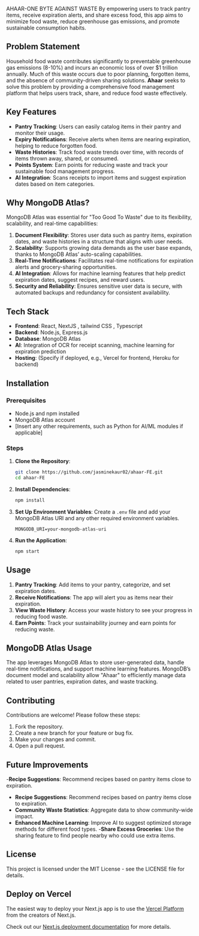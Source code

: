 AHAAR-ONE BYTE AGAINST WASTE 
By empowering users to track pantry items, receive expiration alerts, and share excess food, this app aims to minimize food waste, reduce greenhouse gas emissions, and promote sustainable consumption habits.

## Problem Statement

Household food waste contributes significantly to preventable greenhouse gas emissions (8-10%) and incurs an economic loss of over $1 trillion annually. Much of this waste occurs due to poor planning, forgotten items, and the absence of community-driven sharing solutions. **Ahaar** seeks to solve this problem by providing a comprehensive food management platform that helps users track, share, and reduce food waste effectively.

## Key Features

- **Pantry Tracking**: Users can easily catalog items in their pantry and monitor their usage.
- **Expiry Notifications**: Receive alerts when items are nearing expiration, helping to reduce forgotten food.
- **Waste Histories**: Track food waste trends over time, with records of items thrown away, shared, or consumed.
- **Points System**: Earn points for reducing waste and track your sustainable food management progress.
- **AI Integration**: Scans receipts to import items and suggest expiration dates based on item categories.

## Why MongoDB Atlas?

MongoDB Atlas was essential for "Too Good To Waste" due to its flexibility, scalability, and real-time capabilities:
1. **Document Flexibility**: Stores user data such as pantry items, expiration dates, and waste histories in a structure that aligns with user needs.
2. **Scalability**: Supports growing data demands as the user base expands, thanks to MongoDB Atlas’ auto-scaling capabilities.
3. **Real-Time Notifications**: Facilitates real-time notifications for expiration alerts and grocery-sharing opportunities.
4. **AI Integration**: Allows for machine learning features that help predict expiration dates, suggest recipes, and reward users.
5. **Security and Reliability**: Ensures sensitive user data is secure, with automated backups and redundancy for consistent availability.

## Tech Stack

- **Frontend**: React, NextJS , tailwind CSS , Typescript
- **Backend**: Node.js, Express.js
- **Database**: MongoDB Atlas
- **AI**: Integration of OCR for receipt scanning, machine learning for expiration prediction
- **Hosting**: (Specify if deployed, e.g., Vercel for frontend, Heroku for backend)

## Installation

### Prerequisites

- Node.js and npm installed
- MongoDB Atlas account
- [Insert any other requirements, such as Python for AI/ML modules if applicable]

### Steps

1. **Clone the Repository**:
   ```bash
   git clone https://github.com/jasminekaur02/ahaar-FE.git
   cd ahaar-FE
   ```

2. **Install Dependencies**:
   ```bash
   npm install
   ```

3. **Set Up Environment Variables**:
   Create a `.env` file and add your MongoDB Atlas URI and any other required environment variables.
   ```plaintext
   MONGODB_URI=your-mongodb-atlas-uri
   ```

4. **Run the Application**:
   ```bash
   npm start
   ```

## Usage

1. **Pantry Tracking**: Add items to your pantry, categorize, and set expiration dates.
2. **Receive Notifications**: The app will alert you as items near their expiration.
3. **View Waste History**: Access your waste history to see your progress in reducing food waste.
4. **Earn Points**: Track your sustainability journey and earn points for reducing waste.

## MongoDB Atlas Usage

The app leverages MongoDB Atlas to store user-generated data, handle real-time notifications, and support machine learning features. MongoDB’s document model and scalability allow "Ahaar" to efficiently manage data related to user pantries, expiration dates, and waste tracking.

## Contributing

Contributions are welcome! Please follow these steps:

1. Fork the repository.
2. Create a new branch for your feature or bug fix.
3. Make your changes and commit.
4. Open a pull request.

## Future Improvements
-**Recipe Suggestions**: Recommend recipes based on pantry items close to expiration.
- **Recipe Suggestions**: Recommend recipes based on pantry items close to expiration.
- **Community Waste Statistics**: Aggregate data to show community-wide impact.
- **Enhanced Machine Learning**: Improve AI to suggest optimized storage methods for different food types.
-**Share Excess Groceries**: Use the sharing feature to find people nearby who could use extra items.
## License

This project is licensed under the MIT License - see the LICENSE file for details.


## Deploy on Vercel

The easiest way to deploy your Next.js app is to use the [Vercel Platform](https://vercel.com/new?utm_medium=default-template&filter=next.js&utm_source=create-next-app&utm_campaign=create-next-app-readme) from the creators of Next.js.

Check out our [Next.js deployment documentation](https://nextjs.org/docs/app/building-your-application/deploying) for more details.
